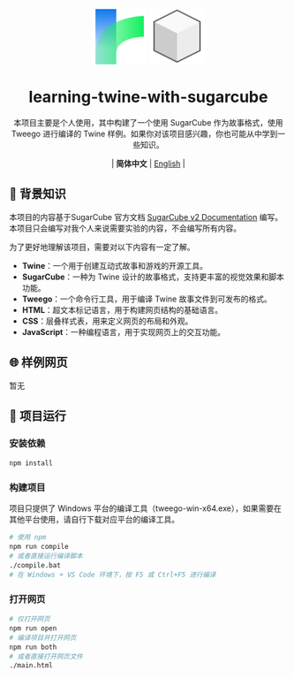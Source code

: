 <div align="center" >
    <img src="./img/media/twine.svg" width="100px" height="100px"/>
    <img src="./img/media/sugarcube.svg" width="100px" height="100px"/>
    <h1 align="center">learning-twine-with-sugarcube</h1>
    <p>本项目主要是个人使用，其中构建了一个使用 SugarCube 作为故事格式，使用 Tweego 进行编译的 Twine 样例。如果你对该项目感兴趣，你也可能从中学到一些知识。</p>
    <p>
        | <b>简体中文</b>
        | <a href="./README_en.md">English</a> |
    </p>
</div>

## 📝 背景知识

本项目的内容基于SugarCube 官方文档 <a href="https://www.motoslave.net/sugarcube/2/docs/" target="_blank">SugarCube v2 Documentation</a> 编写。本项目只会编写对我个人来说需要实验的内容，不会编写所有内容。

为了更好地理解该项目，需要对以下内容有一定了解。

- **Twine**：一个用于创建互动式故事和游戏的开源工具。
- **SugarCube**：一种为 Twine 设计的故事格式，支持更丰富的视觉效果和脚本功能。
- **Tweego**：一个命令行工具，用于编译 Twine 故事文件到可发布的格式。
- **HTML**：超文本标记语言，用于构建网页结构的基础语言。
- **CSS**：层叠样式表，用来定义网页的布局和外观。
- **JavaScript**：一种编程语言，用于实现网页上的交互功能。

## 🌐 样例网页

暂无

## 🚀 项目运行

### 安装依赖

```bash
npm install
```

### 构建项目

项目只提供了 Windows 平台的编译工具（tweego-win-x64.exe），如果需要在其他平台使用，请自行下载对应平台的编译工具。

```bash
# 使用 npm
npm run compile
# 或者直接运行编译脚本
./compile.bat
# 在 Windows + VS Code 环境下，按 F5 或 Ctrl+F5 进行编译
```

### 打开网页

```bash
# 仅打开网页
npm run open
# 编译项目并打开网页
npm run both
# 或者直接打开网页文件
./main.html
```